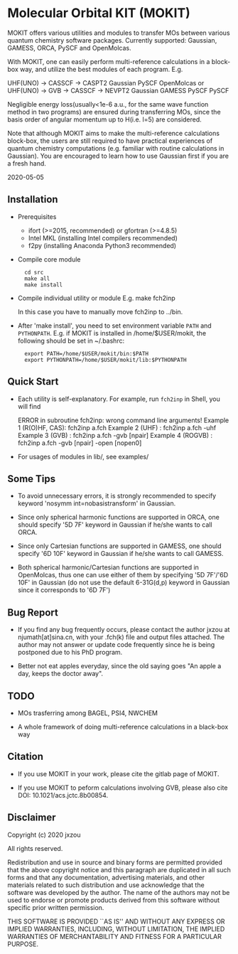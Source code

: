 # Molecular Orbital KIT (MOKIT)
MOKIT offers various utilities and modules to transfer MOs between various quantum
chemistry software packages. Currently supported: Gaussian, GAMESS, ORCA, PySCF
and OpenMolcas.

With MOKIT, one can easily perform multi-reference calculations in a block-box
way, and utilize the best modules of each program. E.g.

  UHF(UNO) -> CASSCF -> CASPT2
  Gaussian    PySCF     OpenMolcas
or
  UHF(UNO) -> GVB   -> CASSCF -> NEVPT2
  Gaussian    GAMESS   PySCF     PySCF

Negligible energy loss(usually<1e-6 a.u., for the same wave function method in two
programs) are ensured during transferring MOs, since the basis order of angular
momentum up to H(i.e. l=5) are considered.

Note that although MOKIT aims to make the multi-reference calculations block-box,
the users are still required to have practical experiences of quantum chemistry
computations (e.g. familiar with routine calculations in Gaussian). You are encouraged
to learn how to use Gaussian first if you are a fresh hand.

2020-05-05

Installation
------------

* Prerequisites
    - ifort (>=2015, recommended) or gfortran (>=4.8.5)
    - Intel MKL (installing Intel compilers recommended)
    - f2py (installing Anaconda Python3 recommended)

* Compile core module

        cd src
        make all
        make install

* Compile individual utility or module
  E.g.
        make fch2inp

  In this case you have to manually move fch2inp to ../bin.

* After 'make install', you need to set environment variable `PATH` and `PYTHONPATH`.
  E.g. if MOKIT is installed in /home/$USER/mokit, the following should be set in ~/.bashrc:

        export PATH=/home/$USER/mokit/bin:$PATH
        export PYTHONPATH=/home/$USER/mokit/lib:$PYTHONPATH

Quick Start
-----------
* Each utility is self-explanatory. For example, run `fch2inp` in Shell,
  you will find

   ERROR in subroutine fch2inp: wrong command line arguments!
   Example 1 (R(O)HF, CAS): fch2inp a.fch
   Example 2 (UHF)        : fch2inp a.fch -uhf
   Example 3 (GVB)        : fch2inp a.fch -gvb [npair]
   Example 4 (ROGVB)      : fch2inp a.fch -gvb [npair] -open [nopen0]

* For usages of modules in lib/, see examples/

Some Tips
---------
* To avoid unnecessary errors, it is strongly recommended to specify keyword
  'nosymm int=nobasistransform' in Gaussian.

* Since only spherical harmonic functions are supported in ORCA, one should specify
  '5D 7F' keyword in Gaussian if he/she wants to call ORCA.

* Since only Cartesian functions are supported in GAMESS, one should specify '6D 10F'
  keyword in Gaussian if he/she wants to call GAMESS.

* Both spherical harmonic/Cartesian functions are supported in OpenMolcas, thus
  one can use either of them by specifying '5D 7F'/'6D 10F' in Gaussian (do not
  use the default 6-31G(d,p) keyword in Gaussian since it corresponds to '6D 7F')

Bug Report
----------
* If you find any bug frequently occurs, please contact the author jxzou at njumath[at]sina.cn,
  with your .fch(k) file and output files attached. The author may not answer or update code
  frequently since he is being postponed due to his PhD program.

* Better not eat apples everyday, since the old saying goes "An apple a day, keeps the doctor away".

TODO
----
* MOs trasferring among BAGEL, PSI4, NWCHEM

* A whole framework of doing multi-reference calculations in a black-box way

Citation
--------
* If you use MOKIT in your work, please cite the gitlab page of MOKIT.

* If you use MOKIT to peform calculations involving GVB, please also cite DOI: 10.1021/acs.jctc.8b00854.

Disclaimer
----------
Copyright (c) 2020 jxzou

All rights reserved.

Redistribution and use in source and binary forms are permitted provided that the above copyright notice and this paragraph are duplicated in all such forms and that any documentation, advertising materials, and other materials related to such distribution and use acknowledge that the software was developed by the author. The name of the authors may not be used to endorse or promote products derived from this software without specific prior written permission.

THIS SOFTWARE IS PROVIDED ``AS IS'' AND WITHOUT ANY EXPRESS OR IMPLIED WARRANTIES, INCLUDING, WITHOUT LIMITATION, THE IMPLIED WARRANTIES OF MERCHANTABILITY AND FITNESS FOR A PARTICULAR PURPOSE.

